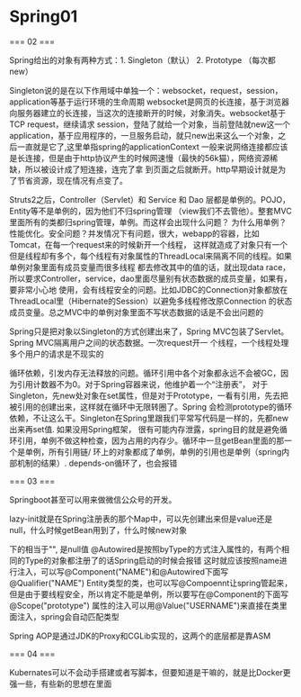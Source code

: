 # Spring01

=== 02 ===

Spring给出的对象有两种方式：1. Singleton（默认） 2. Prototype （每次都new）

Singleton说的是在以下作用域中单独一个：websocket，request，session，application等基于运行环境的生命周期
websocket是网页的长连接，基于浏览器向服务器建立的长连接，当这次的连接断开的时候，对象消失。websocket基于TCP
request，继续请求
session，登陆了就给一个对象，当前登陆就new这一个
application，基于应用程序的，一旦服务启动，就只new出来这么一个对象，之后一直就是它了,这里单指spring的applicationContext
一般来说网络连接都应该是长连接，但是由于http协议产生的时候网速慢（最快的56k猫），网络资源稀缺，所以被设计成了短连接，连完了拿
到页面之后就断开。http早期设计就是为了节省资源，现在情况有点变了。

Struts2之后，Controller（Servlet）和 Service 和 Dao 层都是单例的。POJO，Entity等不是单例的，因为他们不归spring管理
（view我们不去管他）。整套MVC里面所有的类都归spring管理，单例。而这样会出现什么问题？
为什么用单例？性能优化。安全问题？并发情况下有问题，很大，webapp的容器，比如Tomcat，在每一个request来的时候新开一个线程，
这样就造成了对象只有一个但是线程却有多个，每个线程有对象属性的ThreadLocal来隔离不同的线程。如果单例对象里面有成员变量而很多线程
都去修改其中的值的话，就出现data race，所以要求Controller，service，dao里面尽量别有状态数据的成员变量，如果有，要非常小心地
使用，会有线程安全的问题。比如JDBC的Connection对象都放在ThreadLocal里（Hibernate的Session）以避免多线程修改原Connection
的状态成员变量。总之MVC中的单例对象里面不写状态数据的话是不会出问题的

Spring只是把对象以Singleton的方式创建出来了，Spring MVC包装了Servlet。Spring MVC隔离用户之间的状态数据。一次request开一
个线程，一个线程处理多个用户的请求是不现实的

循环依赖，引发内存无法释放的问题。循环引用中各个对象都永远不会被GC，因为引用计数器不为0。对于Spring容器来说，他维护着一个“注册表”，
对于Singleton，先new处对象在set属性，但是对于Prototype，一看有引用，先去把被引用的创建出来，这样就在循环中无限转圈了。Spring
会检测prototype的循环依赖，不让这么干。Singleton在Spring里跟我们平常写代码是一样的，先都new出来再set值.  如果没用Spring框架，
很有可能内存泄露，spring目的就是避免循环引用，单例不做这种检查，因为占用的内存少。循环中一旦getBean里面的那一个是单例，所有引用链/
环上的对象都成了单例，单例的引用也是单例（spring内部机制的结果）. depends-on循环了，也会报错

=== 03 ===

Springboot甚至可以用来做微信公众号的开发。

lazy-init就是在Spring注册表的那个Map中，可以先创建出来但是value还是null，什么时候getBean用到了，什么时候new对象

<property></property>下的<value></value>相当于"", <null></null>是null值
@Autowired是按照byType的方式注入属性的，有两个相同的Type的对象都注册了的话Spring启动的时候会报错
这时就应该按照name进行注入，可以写@Component("NAME")和@Autowired下面写@Qualifier("NAME")
Entity类型的类，也可以写@Compoennt让spring管起来，但是由于要线程安全，所以肯定不能是单例，所以要写在@Component的下面写@Scope("prototype")
属性的注入可以用@Value("USERNAME")来直接在类里面注入，spring会自动匹配类型

Spring AOP是通过JDK的Proxy和CGLib实现的，这两个的底层都是靠ASM


=== 04 ===

Kubernates可以不会动手搭建或者写脚本，但要知道是干嘛的，就是比Docker更强一些，有些新的思想在里面